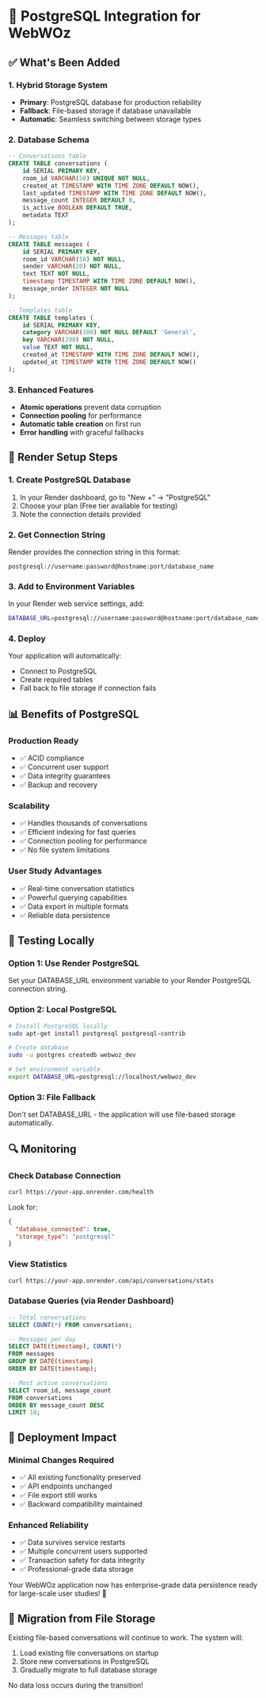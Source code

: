 # 🐘 PostgreSQL Integration for WebWOz

## ✅ What's Been Added

### 1. **Hybrid Storage System**
- **Primary**: PostgreSQL database for production reliability
- **Fallback**: File-based storage if database unavailable
- **Automatic**: Seamless switching between storage types

### 2. **Database Schema**
```sql
-- Conversations table
CREATE TABLE conversations (
    id SERIAL PRIMARY KEY,
    room_id VARCHAR(50) UNIQUE NOT NULL,
    created_at TIMESTAMP WITH TIME ZONE DEFAULT NOW(),
    last_updated TIMESTAMP WITH TIME ZONE DEFAULT NOW(),
    message_count INTEGER DEFAULT 0,
    is_active BOOLEAN DEFAULT TRUE,
    metadata TEXT
);

-- Messages table
CREATE TABLE messages (
    id SERIAL PRIMARY KEY,
    room_id VARCHAR(50) NOT NULL,
    sender VARCHAR(20) NOT NULL,
    text TEXT NOT NULL,
    timestamp TIMESTAMP WITH TIME ZONE DEFAULT NOW(),
    message_order INTEGER NOT NULL
);

-- Templates table
CREATE TABLE templates (
    id SERIAL PRIMARY KEY,
    category VARCHAR(100) NOT NULL DEFAULT 'General',
    key VARCHAR(200) NOT NULL,
    value TEXT NOT NULL,
    created_at TIMESTAMP WITH TIME ZONE DEFAULT NOW(),
    updated_at TIMESTAMP WITH TIME ZONE DEFAULT NOW()
);
```

### 3. **Enhanced Features**
- **Atomic operations** prevent data corruption
- **Connection pooling** for performance
- **Automatic table creation** on first run
- **Error handling** with graceful fallbacks

## 🔧 Render Setup Steps

### 1. Create PostgreSQL Database
1. In your Render dashboard, go to "New +" → "PostgreSQL"
2. Choose your plan (Free tier available for testing)
3. Note the connection details provided

### 2. Get Connection String
Render provides the connection string in this format:
```
postgresql://username:password@hostname:port/database_name
```

### 3. Add to Environment Variables
In your Render web service settings, add:
```bash
DATABASE_URL=postgresql://username:password@hostname:port/database_name
```

### 4. Deploy
Your application will automatically:
- Connect to PostgreSQL
- Create required tables
- Fall back to file storage if connection fails

## 📊 Benefits of PostgreSQL

### **Production Ready**
- ✅ ACID compliance
- ✅ Concurrent user support
- ✅ Data integrity guarantees
- ✅ Backup and recovery

### **Scalability**
- ✅ Handles thousands of conversations
- ✅ Efficient indexing for fast queries
- ✅ Connection pooling for performance
- ✅ No file system limitations

### **User Study Advantages**
- ✅ Real-time conversation statistics
- ✅ Powerful querying capabilities
- ✅ Data export in multiple formats
- ✅ Reliable data persistence

## 🧪 Testing Locally

### Option 1: Use Render PostgreSQL
Set your DATABASE_URL environment variable to your Render PostgreSQL connection string.

### Option 2: Local PostgreSQL
```bash
# Install PostgreSQL locally
sudo apt-get install postgresql postgresql-contrib

# Create database
sudo -u postgres createdb webwoz_dev

# Set environment variable
export DATABASE_URL=postgresql://localhost/webwoz_dev
```

### Option 3: File Fallback
Don't set DATABASE_URL - the application will use file-based storage automatically.

## 🔍 Monitoring

### Check Database Connection
```bash
curl https://your-app.onrender.com/health
```

Look for:
```json
{
  "database_connected": true,
  "storage_type": "postgresql"
}
```

### View Statistics
```bash
curl https://your-app.onrender.com/api/conversations/stats
```

### Database Queries (via Render Dashboard)
```sql
-- Total conversations
SELECT COUNT(*) FROM conversations;

-- Messages per day
SELECT DATE(timestamp), COUNT(*) 
FROM messages 
GROUP BY DATE(timestamp) 
ORDER BY DATE(timestamp);

-- Most active conversations
SELECT room_id, message_count 
FROM conversations 
ORDER BY message_count DESC 
LIMIT 10;
```

## 🚀 Deployment Impact

### **Minimal Changes Required**
- ✅ All existing functionality preserved
- ✅ API endpoints unchanged
- ✅ File export still works
- ✅ Backward compatibility maintained

### **Enhanced Reliability**
- ✅ Data survives service restarts
- ✅ Multiple concurrent users supported
- ✅ Transaction safety for data integrity
- ✅ Professional-grade data storage

Your WebWOz application now has enterprise-grade data persistence ready for large-scale user studies! 🎉

## 🔄 Migration from File Storage

Existing file-based conversations will continue to work. The system will:
1. Load existing file conversations on startup
2. Store new conversations in PostgreSQL
3. Gradually migrate to full database storage

No data loss occurs during the transition!
